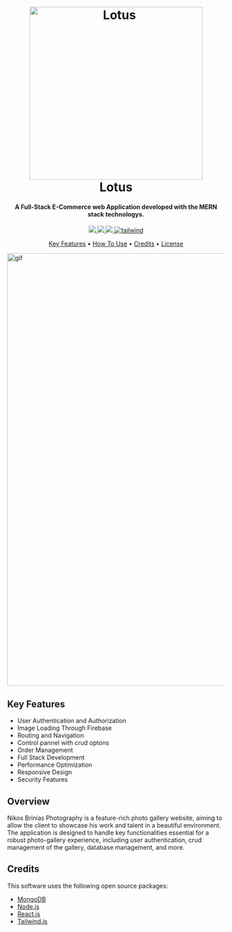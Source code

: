 
<h1 align="center">
  <br>
  <img src="https://github.com/user-attachments/assets/c1766d16-1ed7-4bb1-b09e-9329619b08a9" alt="Lotus" width="400">
  <br>
  Lotus
  <br>
</h1>

<h4 align="center">A Full-Stack E-Commerce web Application developed with the MERN stack technologys.</h4>

<p align="center">
  <a href="https://www.firebase.com">
    <img src="https://img.shields.io/badge/Firebase-%234ea94b.svg?style=for-the-badge&logo=firebaseb&logoColor=white">
  </a>
  <a href="https://react.dev/">
    <img src="https://img.shields.io/badge/react-%2320232a.svg?style=for-the-badge&logo=react&logoColor=%2361DAFB">
  </a>
   <a href="https://nodejs.org/">
    <img src="https://img.shields.io/badge/node.js-6DA55F?style=for-the-badge&logo=node.js&logoColor=white">
  </a>
  <a href="https://tailwindcss.com/">
    <img src="https://img.shields.io/badge/tailwindcss-%2338B2AC.svg?style=for-the-badge&logo=tailwind-css&logoColor=white"
         alt="tailwind">
  </a>
</p>
<p align="center">
  <a href="#key-features">Key Features</a> •
  <a href="#how-to-use">How To Use</a> •
  <a href="#credits">Credits</a> •
  <a href="#license">License</a>
  </p>
<img aling="center" width="1000" src="https://github-production-user-asset-6210df.s3.amazonaws.com/117419359/379903678-054cc576-8b8b-489f-9209-e1772ae56998.gif?X-Amz-Algorithm=AWS4-HMAC-SHA256&X-Amz-Credential=AKIAVCODYLSA53PQK4ZA%2F20241024%2Fus-east-1%2Fs3%2Faws4_request&X-Amz-Date=20241024T190429Z&X-Amz-Expires=300&X-Amz-Signature=af1464b8e48c2b618e43d8c7c024d67e829f819ce831c0a10f89239072d6e197&X-Amz-SignedHeaders=host" alt="gif"></img>

## Key Features

* User Authentication and Authorization
* Image Loading Through Firebase
* Routing and Navigation 
* Control pannel with crud optons
* Order Management
* Full Stack Development
* Performance Optimization
* Responsive Design
* Security Features


## Overview

Nikos Brinias Photography is a feature-rich photo gallery website, aiming to allow the client to showcase his work and talent in a beautiful environment. The application is designed to handle key functionalities essential for a robust photo-gallery experience, including user authentication, crud management of the gallery, database management, and more. 


## Credits

This software uses the following open source packages:

- [MongoDB](https://www.mongodb.com)
- [Node.js](https://nodejs.org/)
- [React.js](https://react.dev/)
- [Tailwind.js](https://tailwindcss.com/)




